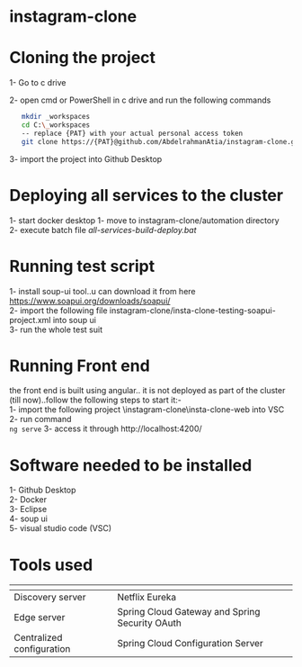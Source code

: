 


# instagram-clone

#  Cloning the project

1- Go to c drive <br>

2- open cmd or PowerShell in c drive and run the following commands  
```bash
   mkdir _workspaces  
   cd C:\_workspaces 
   -- replace {PAT} with your actual personal access token
   git clone https://{PAT}@github.com/AbdelrahmanAtia/instagram-clone.git
```
3- import the project into Github Desktop <br>

   
# Deploying all services to the cluster
1- start docker desktop
1- move to instagram-clone/automation directory <br>
2- execute batch file *all-services-build-deploy.bat* <br>

# Running test script
1- install soup-ui tool..u can download it from here https://www.soapui.org/downloads/soapui/ <br>
2- import the following file instagram-clone/insta-clone-testing-soapui-project.xml into soup ui <br>
3- run the whole test suit <br>

# Running Front end
the front end is built using angular.. it is not deployed as part of the cluster (till now)..follow the following steps to start it:- <br>
1- import the following project \instagram-clone\insta-clone-web into VSC <br>
2- run command  <br>
``` ng serve ```
3- access it through http://localhost:4200/  <br>

# Software needed to be installed
1- Github Desktop <br>
2- Docker <br>
3- Eclipse <br>
4- soup ui <br>
5- visual studio code (VSC) <br>

# Tools used
<table>
     <thead>
      <tr>
        <th></th>
        <th></th>
      </tr>
    </thead>
    <tbody>
        <tr>
            <td>Discovery server</td>
            <td>Netflix Eureka</td>
        </tr>
        <tr>
            <td>Edge server</td>
            <td>Spring Cloud Gateway and Spring Security OAuth</td>
        </tr>
        <tr>
            <td>Centralized configuration</td>
            <td>Spring Cloud Configuration Server</td>
        </tr>
    </tbody>
</table>
<br>



